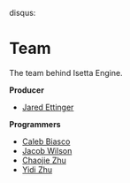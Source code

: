 disqus: 

# Team

The team behind Isetta Engine.

**Producer**
- [Jared Ettinger](https://jettingerworks.com/)

**Programmers**
- [Caleb Biasco](https://calebbiasco.com/)
- [Jacob Wilson](http://jacwilso.com/)
- [Chaojie Zhu](http://zcj.io/)
- [Yidi Zhu](http://yidizhu.com/)